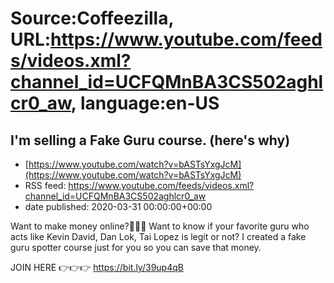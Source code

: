# Source:Coffeezilla, URL:https://www.youtube.com/feeds/videos.xml?channel_id=UCFQMnBA3CS502aghlcr0_aw, language:en-US

## I'm selling a Fake Guru course. (here's why)
 - [https://www.youtube.com/watch?v=bASTsYxgJcM](https://www.youtube.com/watch?v=bASTsYxgJcM)
 - RSS feed: https://www.youtube.com/feeds/videos.xml?channel_id=UCFQMnBA3CS502aghlcr0_aw
 - date published: 2020-03-31 00:00:00+00:00

Want to make money online?🤑🤑🤑 Want to know if your favorite guru who acts like Kevin David, Dan Lok, Tai Lopez is legit or not? I created a fake guru spotter course just for you so you can save that money. 

JOIN HERE 👉👉👉 https://bit.ly/39up4qB

